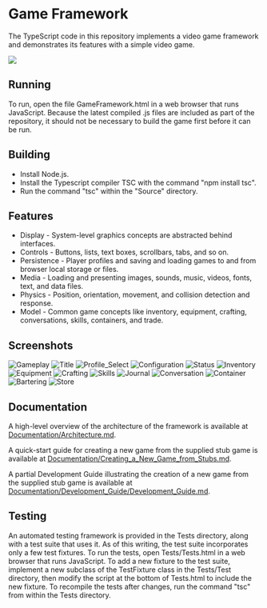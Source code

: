 Game Framework
==============

The TypeScript code in this repository implements a video game framework and demonstrates its features with a simple video game.

<img src="Screenshots/Recording-Gameplay.gif"></img>


Running
-------

To run, open the file GameFramework.html in a web browser that runs JavaScript.  Because the latest compiled .js files are included as part of the repository, it should not be necessary to build the game first before it can be run.


Building
--------

* Install Node.js.
* Install the Typescript compiler TSC with the command "npm install tsc".
* Run the command "tsc" within the "Source" directory.


Features
--------

* Display - System-level graphics concepts are abstracted behind interfaces.
* Controls - Buttons, lists, text boxes, scrollbars, tabs, and so on.
* Persistence - Player profiles and saving and loading games to and from browser local storage or files.
* Media - Loading and presenting images, sounds, music, videos, fonts, text, and data files.
* Physics - Position, orientation, movement, and collision detection and response.
* Model - Common game concepts like inventory, equipment, crafting, conversations, skills, containers, and trade.


Screenshots
-----------

![Gameplay](/Screenshots/Screenshot-Gameplay.png?raw=true "Gameplay")
![Title](/Screenshots/Screenshot-Title.png?raw=true "Title")
![Profile_Select](/Screenshots/Screenshot-Profile_Select.png?raw=true "Profile Select")
![Configuration](/Screenshots/Screenshot-Configuration.png?raw=true "Configuration")
![Status](/Screenshots/Screenshot-Status.png?raw=true "Status")
![Inventory](/Screenshots/Screenshot-Inventory.png?raw=true "Inventory")
![Equipment](/Screenshots/Screenshot-Equipment.png?raw=true "Equipment")
![Crafting](/Screenshots/Screenshot-Crafting.png?raw=true "Crafting")
![Skills](/Screenshots/Screenshot-Skills.png?raw=true "Skills")
![Journal](/Screenshots/Screenshot-Journal.png?raw=true "Journal")
![Conversation](/Screenshots/Screenshot-Conversation.png?raw=true "Conversation")
![Container](/Screenshots/Screenshot-Container.png?raw=true "Container")
![Bartering](/Screenshots/Screenshot-Bartering.png?raw=true "Bartering")
![Store](/Screenshots/Screenshot-Store.png?raw=true "Store")


Documentation
-------------

A high-level overview of the architecture of the framework is available at <a href="Documentation/Architecture.md">Documentation/Architecture.md</a>.

A quick-start guide for creating a new game from the supplied stub game is available at <a href="Documentation/Creating_a_New_Game_from_Stubs.md">Documentation/Creating_a_New_Game_from_Stubs.md</a>.

A partial Development Guide illustrating the creation of a new game from the supplied stub game is available at <a href="Documentation/Development_Guide/Development_Guide.md">Documentation/Development_Guide/Development_Guide.md</a>.


Testing
-------

An automated testing framework is provided in the Tests directory, along with a test suite that uses it.  As of this writing, the test suite incorporates only a few test fixtures.  To run the tests, open Tests/Tests.html in a web browser that runs JavaScript.  To add a new fixture to the test suite, implement a new subclass of the TestFixture class in the Tests/Test directory, then modify the script at the bottom of Tests.html to include the new fixture.  To recompile the tests after changes, run the command "tsc" from within the Tests directory.

